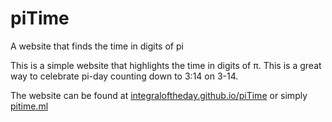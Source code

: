 # piTime
A website that finds the time in digits of pi 

This is a simple website that highlights the time in digits of π. This is a great way to celebrate pi-day counting down to 3:14 on 3-14. 

The website can be found at [integraloftheday.github.io/piTime](http://integraloftheday.github.io/piTime) or simply [pitime.ml](http://www.pitime.ml)
